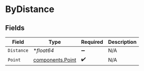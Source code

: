 # ByDistance


## Fields

| Field                                                | Type                                                 | Required                                             | Description                                          |
| ---------------------------------------------------- | ---------------------------------------------------- | ---------------------------------------------------- | ---------------------------------------------------- |
| `Distance`                                           | **float64*                                           | :heavy_minus_sign:                                   | N/A                                                  |
| `Point`                                              | [components.Point](../../models/components/point.md) | :heavy_check_mark:                                   | N/A                                                  |